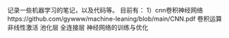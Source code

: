 记录一些机器学习的笔记，以及代码等。
目前有：
1）cnn卷积神经网络https://github.com/gywww/machine-leaning/blob/main/CNN.pdf
    卷积运算
    非线性激活
    池化层
    全连接层
    神经网络的训练与优化
    
    
